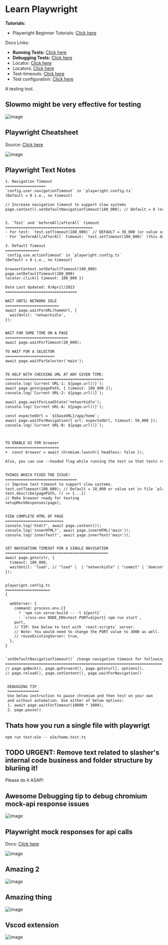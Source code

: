 # Learn Playwright

**Tutorials:**
- Playwright Beginner Tutorials: [Click here](https://www.youtube.com/watch?v=4_m3HsaNwOE&list=PLhW3qG5bs-L9sJKoT1LC5grGT77sfW0Z8)

Docs Links:
- **Running Tests:** [Click here](https://playwright.dev/docs/running-tests)
- **Debugging Tests:** [Click here](https://playwright.dev/docs/debug)
- Locator: [Click here](https://playwright.dev/docs/api/class-locator)
- Locators: [Click here](https://playwright.dev/docs/locators)
- Test-timeouts: [Click here](https://playwright.dev/docs/test-timeouts)
- Test configuration: [Click here](https://playwright.dev/docs/test-configuration)

A testing tool.

## Slowmo might be very effective for testing

![image](https://user-images.githubusercontent.com/31458531/230953148-0b481449-9d93-4e1c-a01d-084142f7407e.png)

## Playwright Cheatsheet

Source: [Click here](https://www.youtube.com/watch?v=LTwg0kqdK4I)

![image](https://user-images.githubusercontent.com/31458531/230945947-ebd07c34-aaba-4e5a-8fcc-a9c4d3132921.png)

## Playwright Text Notes

```txt
1. Navigation Timeout
==================
`config.user.navigationTimeout` in `playwright.config.ts`
(Default = 0 i.e., no timeout)

// Increase navigation timeout to support slow systems
page.context().setDefaultNavigationTimeout(180_000); // Default = 0 (or value set in `config.use.navigationTimeout` in `playwright.config.ts`)


2. `Test` and `beforeAll/afterAll` timeout
=======================================
- For test: `test.setTimeout(180_000)` // DEFAULT = 30_000 (or value set in `config.timeout` in `playwright.config.ts`)
- For `beforeAll/afterAll` timeout: `test.setTimeout(180_000)` (this doesn't seem to be settable via `playwright.config.ts`)

3. Default Timeout
===============
`config.use.actionTimeout` in `playwright.config.ts`
(Default = 0 i.e., no timeout)

browserContext.setDefaultTimeout(180_000)
page.setDefaultTimeout(180_000)
locator.click({ timeout: 180_000 })
```


```txt
Date Last Updated: 9/April/2023
================================

WAIT UNTIL NETWORK IDLE
========================
await page.waitForURL(homeUrl, {
  waitUntil: 'networkidle',
});


WAIT FOR SOME TIME ON A PAGE
============================
await page.waitForTimeout(20_000);

TO WAIT FOR A SELECTOR
======================
await page.waitForSelector('main');


TO HELP WITH CHECKING URL AT ANY GIVEN TIME:
============================================
console.log(`Current URL-1: ${page.url()}`);
await page.goto(pagePath, { timeout: 180_000 });
console.log(`Current URL-2: ${page.url()}`);

await page.waitForLoadState('networkidle');
console.log(`Current URL-A: ${page.url()}`);

const expectedUrl = `${baseURL}/app/home`;
await page.waitForNavigation({ url: expectedUrl, timeout: 50_000 });
console.log(`Current URL-B: ${page.url()}`);



TO ENABLE UI FOR browser
========================
+  const browser = await chromium.launch({ headless: false });

Also, you can use --headed flag while running the test so that tests run in browser opened (headed/non-headless mode).


THINGS WHICH FIXED THE ISSUE!
================================
// Improve test timeout to support slow systems.
test.setTimeout(180_000); // Default = 10_000 or value set in file `playwright.config.ts` file i.e,. `config.timeout` value.
test.describe(pagePath, () => {...})
// Make browser ready for testing
setupMockResponses(page);


VIEW COMPLETE HTML OF PAGE
==========================
console.log('html?', await page.content());
console.log('innerHTML?', await page.innerHTML('main'));
console.log('innerText?', await page.innerText('main'));


SET NAVIGATION TIMEOUT FOR A SINGLE NAVIGATION
==============================================
await page.goto(str, {
  timeout: 180_000,
  waitUntil: 'load', // "load" |  | "networkidle" | "commit" | 'domcontentloaded' | undefined
});


playwrignt.config.ts
====================
{

  webServer: {
    command: process.env.CI
      ? `npm run serve-build -- -l ${port}`
      : `cross-env NODE_ENV=test PORT=${port} npm run start`,
    port,
    // TIP: Use below to test with `react-scripts` server.
    // Note: You would need to change the PORT value to 3000 as well.
    // reuseExistingServer: true,
  },
}


`setDefaultNavigationTimeout()` change navigation timeout for following methods
======================================================================
// page.goBack(), page.goForward(), page.goto(url[, options]),
// page.reload(), page.setContent(), page.waitForNavigation()


 DEBUGGING TIP
 ==============
 Use below instruction to pause chromium and then test on your own
 and without automation. Use either of below options:
 1. await page.waitForTimeout(10000 * 1000);
 2. page.pause()
```

## Thats how you run a single file with playwrigt

`npm run test:e2e -- e2e/home.test.ts`

## TODO URGENT: Remove text related to slasher's internal code business and folder structure by bluriing it!

Please do it ASAP!

## Awesome Debugging tip to debug chromium mock-api response issues

![image](https://user-images.githubusercontent.com/31458531/230744216-0ed2a8bf-4db5-4154-bf7c-527713b0ea4b.png)

## Playwright mock responses for api calls

Docs: [Click here](https://playwright.dev/docs/network)

![image](https://user-images.githubusercontent.com/31458531/230743178-0ab11038-a7c5-430d-b2d1-77bea3b01af7.png)

## Amazing 2

![image](https://user-images.githubusercontent.com/31458531/230742867-2062504f-0504-47f0-a284-0486fda56401.png)

## Amazing thing

![image](https://user-images.githubusercontent.com/31458531/230742192-e545df16-f168-4095-90b1-e008009a3a29.png)

## Vscod extension

![image](https://user-images.githubusercontent.com/31458531/208975375-054ee2ef-58d0-48f7-a444-3c7e4716b2fc.png)

